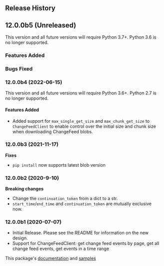 ## Release History

## 12.0.0b5 (Unreleased)

This version and all future versions will require Python 3.7+. Python 3.6 is no longer supported.

### Features Added

### Bugs Fixed

### 12.0.0b4 (2022-06-15)

This version and all future versions will require Python 3.6+. Python 2.7 is no longer supported.

#### Features Added
- Added support for `max_single_get_size` and `max_chunk_get_size` to `ChangeFeedClient` to enable control over the initial size and chunk size when downloading ChangeFeed blobs.

### 12.0.0b3 (2021-11-17)
**Fixes**
- `pip install` now supports latest blob version

### 12.0.0b2 (2020-9-10)
**Breaking changes**
- Change the `continuation_token` from a dict to a str.
- `start_time`/`end_time` and `continuation_token` are mutually exclusive now.

### 12.0.0b1 (2020-07-07)
- Initial Release. Please see the README for information on the new design.
- Support for ChangeFeedClient: get change feed events by page, get all change feed events, get events in a time range

This package's
[documentation](https://aka.ms/azsdk-python-storage-blob-changefeed-ref)
and
[samples](https://github.com/Azure/azure-sdk-for-python/tree/main/sdk/storage/azure-storage-blob-changefeed/samples)
